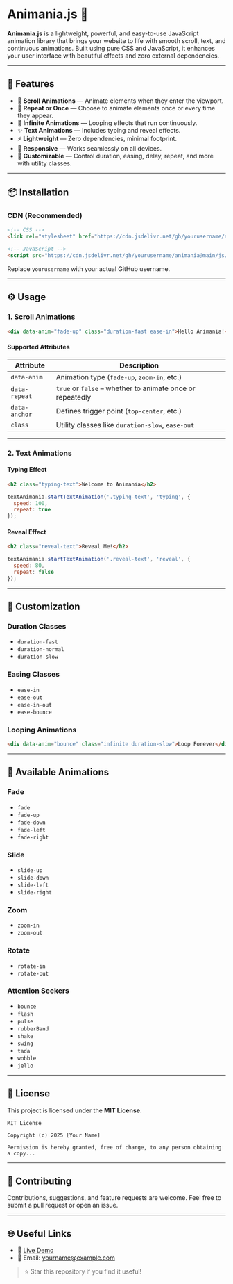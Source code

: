 
# Animania.js 🎉

**Animania.js** is a lightweight, powerful, and easy-to-use JavaScript animation library that brings your website to life with smooth scroll, text, and continuous animations. Built using pure CSS and JavaScript, it enhances your user interface with beautiful effects and zero external dependencies.

---

## 🚀 Features

- 🌟 **Scroll Animations** — Animate elements when they enter the viewport.
- 🔁 **Repeat or Once** — Choose to animate elements once or every time they appear.
- 🔄 **Infinite Animations** — Looping effects that run continuously.
- ✨ **Text Animations** — Includes typing and reveal effects.
- ⚡ **Lightweight** — Zero dependencies, minimal footprint.
- 📱 **Responsive** — Works seamlessly on all devices.
- 🎨 **Customizable** — Control duration, easing, delay, repeat, and more with utility classes.

---

## 📦 Installation

### CDN (Recommended)

```html
<!-- CSS -->
<link rel="stylesheet" href="https://cdn.jsdelivr.net/gh/yourusername/animania@main/css/animania.css" />

<!-- JavaScript -->
<script src="https://cdn.jsdelivr.net/gh/yourusername/animania@main/js/animania.js"></script>
```

Replace `yourusername` with your actual GitHub username.

---

## ⚙️ Usage

### 1. Scroll Animations

```html
<div data-anim="fade-up" class="duration-fast ease-in">Hello Animania!</div>
```

#### Supported Attributes

| Attribute       | Description                                     |
|----------------|-------------------------------------------------|
| `data-anim`     | Animation type (`fade-up`, `zoom-in`, etc.)     |
| `data-repeat`   | `true` or `false` – whether to animate once or repeatedly |
| `data-anchor`   | Defines trigger point (`top-center`, etc.)      |
| `class`         | Utility classes like `duration-slow`, `ease-out` |

---

### 2. Text Animations

#### Typing Effect

```html
<h2 class="typing-text">Welcome to Animania</h2>
```

```js
textAnimania.startTextAnimation('.typing-text', 'typing', {
  speed: 100,
  repeat: true
});
```

#### Reveal Effect

```html
<h2 class="reveal-text">Reveal Me!</h2>
```

```js
textAnimania.startTextAnimation('.reveal-text', 'reveal', {
  speed: 80,
  repeat: false
});
```

---

## 🎨 Customization

### Duration Classes

- `duration-fast`
- `duration-normal`
- `duration-slow`

### Easing Classes

- `ease-in`
- `ease-out`
- `ease-in-out`
- `ease-bounce`

### Looping Animations

```html
<div data-anim="bounce" class="infinite duration-slow">Loop Forever</div>
```

---

## 🧪 Available Animations

### Fade

- `fade`
- `fade-up`
- `fade-down`
- `fade-left`
- `fade-right`

### Slide

- `slide-up`
- `slide-down`
- `slide-left`
- `slide-right`

### Zoom

- `zoom-in`
- `zoom-out`

### Rotate

- `rotate-in`
- `rotate-out`

### Attention Seekers

- `bounce`
- `flash`
- `pulse`
- `rubberBand`
- `shake`
- `swing`
- `tada`
- `wobble`
- `jello`

---

## 📜 License

This project is licensed under the **MIT License**.

```
MIT License

Copyright (c) 2025 [Your Name]

Permission is hereby granted, free of charge, to any person obtaining a copy...
```

---

## 🤝 Contributing

Contributions, suggestions, and feature requests are welcome. Feel free to submit a pull request or open an issue.

---

## 🌐 Useful Links

- 🔗 [Live Demo](https://yourusername.github.io/animania-demo)
- 📧 Email: yourname@example.com

> ⭐ Star this repository if you find it useful!
